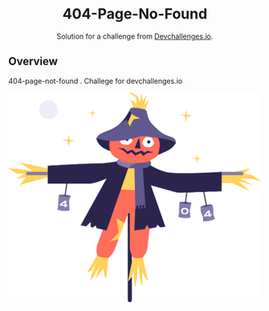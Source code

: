 <h1 align="center">404-Page-No-Found</h1>

<div align="center">
   Solution for a challenge from  <a href="http://devchallenges.io" target="_blank">Devchallenges.io</a>.
</div>

## Overview
404-page-not-found . Challege for devchallenges.io

![screenshot](https://github.com/Goglikooo/404-not-found/blob/main/Scarecrow.png)

